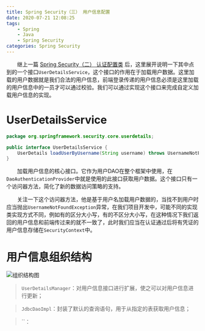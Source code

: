 ```yaml
---
title: Spring Security（三） 用户信息配置
date: 2020-07-21 12:08:25
tags:
    - Spring
    - Java
    - Spring Security
categories: Spring Security
---
```


&emsp;&emsp;继上一篇 [Spring Security（二） 认证配置类](Spring-Security-Authentication-Configuration.html) 后，这里展开说明一下其中点到的一个接口`UserDetailsService`，这个接口的作用在于加载用户数据。这里加载的用户数据就是我们合法的用户信息，前端登录传递的用户信息必须是这里加载的用户信息中的一员才可以通过校验。我们可以通过实现这个接口来完成自定义加载用户信息的实现。

<!-- more -->

# UserDetailsService

```java
package org.springframework.security.core.userdetails;

public interface UserDetailsService {
    UserDetails loadUserByUsername(String username) throws UsernameNotFoundException;
}
```

&emsp;&emsp;加载用户信息的核心接口。它作为用户DAO在整个框架中使用，在`DaoAuthenticationProvider`中就是使用的此接口获取用户数据。这个接口只有一个访问器方法，简化了新的数据访问策略的支持。

&emsp;&emsp;关注一下这个访问器方法，他是基于用户名加载用户数据的，当找不到用户时应当抛出`UsernameNotFoundException`异常，在我们项目开发中，可能不同的实现类实现方式不同，例如有的区分大小写，有的不区分大小写，在这种情况下我们返回的用户信息和前端传过来的就不一致了，此时我们应当在认证通过后将有凭证的用户信息存储在`SecurityContext`中。

# 用户信息组织结构

![组织结构图](/Spring-Security-User-Details/UserDetailsService.png)

> `UserDetailsManager`：对用户信息接口进行扩展，使之可以对用户信息进行更新；

> `JdbcDaoImpl`：封装了默认的查询语句，用于从指定的表获取用户信息；

> ``：

